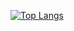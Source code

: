 
[![Top Langs](https://github-readme-stats-git-masterrstaa-rickstaa.vercel.app/api/top-langs/?username=TheDrakl)](https://github.com/anuraghazra/github-readme-stats)
